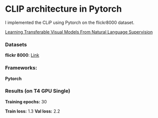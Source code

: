 
# CLIP architecture in Pytorch

I implemented the CLiP using Pytorch on the flickr8000 dataset.

[Learning Transferable Visual Models From Natural Language Supervision](https://arxiv.org/abs/2103.00020)


### Datasets

**flickr 8000**: [Link](https://www.kaggle.com/datasets/adityajn105/flickr8k)

### Frameworks:
**Pytorch**


### Results (on T4 GPU Single)

**Training epochs:** 30

**Train loss:** 1.3
**Val loss:** 2.2 
